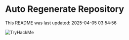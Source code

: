 # Auto Regenerate Repository

This README was last updated: 2025-04-05 03:54:56

 ![TryHackMe](https://tryhackme.com/badge/533634)